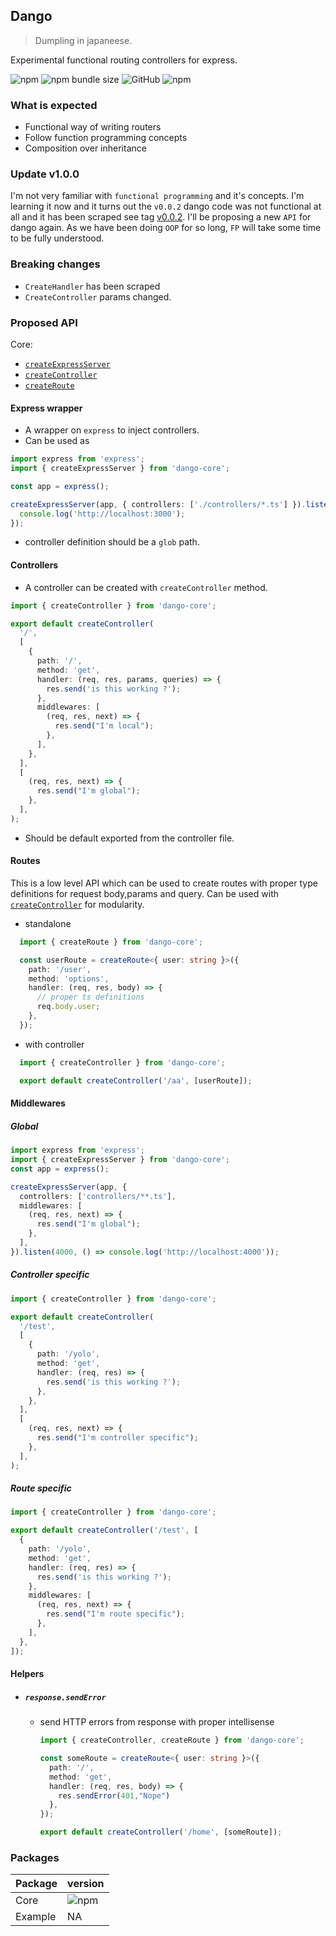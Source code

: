 ## Dango

> Dumpling in japaneese.

Experimental functional routing controllers for express.

![npm](https://img.shields.io/npm/v/dango-core) ![npm bundle size](https://img.shields.io/bundlephobia/minzip/dango-core) ![GitHub](https://img.shields.io/github/license/soulsam480/dango) ![npm](https://img.shields.io/npm/dm/dango-core)

### What is expected
- Functional way of writing routers
- Follow function programming concepts
- Composition over inheritance
### Update v1.0.0
I'm not very familiar with `functional programming` and it's concepts. I'm learning it now and it turns out the `v0.0.2` dango code was not functional at all and it has been scraped see tag [v0.0.2](https://github.com/soulsam480/dango/releases/tag/0.0.2). I'll be proposing a new `API` for dango again. As we have been doing `OOP` for so long, `FP` will take some time to be fully understood.

### Breaking changes
- `CreateHandler` has been scraped
- `CreateController` params changed.
### Proposed API

Core:
- [`createExpressServer`](#express-wrapper)
- [`createController`](#controllers)
- [`createRoute`](#routes)

#### Express wrapper

- A wrapper on `express` to inject controllers.
- Can be used as 

```ts  // "sourceMap": true 
import express from 'express';
import { createExpressServer } from 'dango-core';

const app = express();

createExpressServer(app, { controllers: ['./controllers/*.ts'] }).listen(3000, () => {
  console.log('http://localhost:3000');
});

```
- controller definition should be a `glob` path.

#### Controllers

- A controller can be created with `createController` method. 

```ts
import { createController } from 'dango-core';

export default createController(
  '/',
  [
    {
      path: '/',
      method: 'get',
      handler: (req, res, params, queries) => {
        res.send('is this working ?');
      },
      middlewares: [
        (req, res, next) => {
          res.send("I'm local");
        },
      ],
    },
  ],
  [
    (req, res, next) => {
      res.send("I'm global");
    },
  ],
);
```
- Should be default exported from the controller file.

#### Routes

This is a low level API which can be used to create routes with proper type definitions for request body,params and query. Can be used with [`createController`](#controllers) for modularity.

- standalone
```ts
  import { createRoute } from 'dango-core';

  const userRoute = createRoute<{ user: string }>({
    path: '/user',
    method: 'options',
    handler: (req, res, body) => {
      // proper ts definitions
      req.body.user;
    },
  });
```
- with controller
```ts
  import { createController } from 'dango-core';

  export default createController('/aa', [userRoute]);
```

#### Middlewares

##### Global

```ts
import express from 'express';
import { createExpressServer } from 'dango-core';
const app = express();

createExpressServer(app, {
  controllers: ['controllers/**.ts'],
  middlewares: [
    (req, res, next) => {
      res.send("I'm global");
    },
  ],
}).listen(4000, () => console.log('http://localhost:4000'));
```
##### Controller specific

```ts
import { createController } from 'dango-core';

export default createController(
  '/test',
  [
    {
      path: '/yolo',
      method: 'get',
      handler: (req, res) => {
        res.send('is this working ?');
      },
    },
  ],
  [
    (req, res, next) => {
      res.send("I'm controller specific");
    },
  ],
);
```

##### Route specific
```ts
import { createController } from 'dango-core';

export default createController('/test', [
  {
    path: '/yolo',
    method: 'get',
    handler: (req, res) => {
      res.send('is this working ?');
    },
    middlewares: [
      (req, res, next) => {
        res.send("I'm route specific");
      },
    ],
  },
]);
```
#### Helpers

- ##### `response.sendError`

  - send HTTP errors from response with proper intellisense
    ```ts
    import { createController, createRoute } from 'dango-core';

    const someRoute = createRoute<{ user: string }>({
      path: '/',
      method: 'get',
      handler: (req, res, body) => {
        res.sendError(401,"Nope")
      },
    });

    export default createController('/home', [someRoute]);
    ```
### Packages

| Package | version                                         |
| ------- | ----------------------------------------------- |
| Core    | ![npm](https://img.shields.io/npm/v/dango-core) |
| Example | NA                                              |